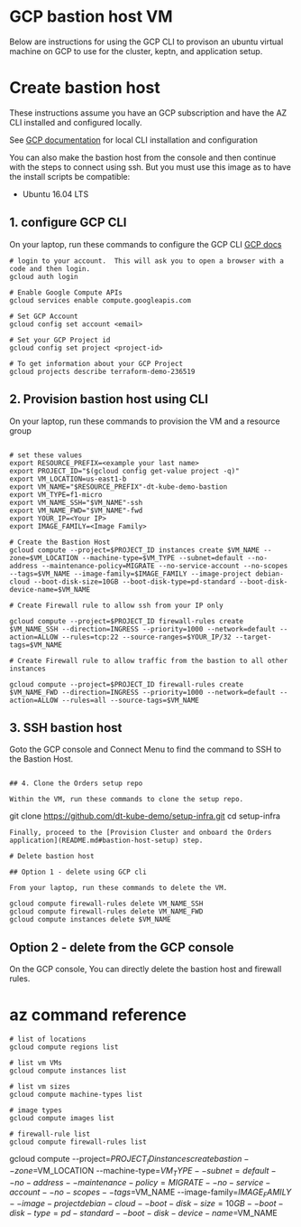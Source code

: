 # GCP bastion host VM

Below are instructions for using the GCP CLI to provison an ubuntu virtual machine on GCP to use for the cluster, keptn, and application setup.

# Create bastion host

These instructions assume you have an GCP subscription and have the AZ CLI installed and configured locally.
 
See [GCP documentation](https://cloud.google.com/sdk/) for local CLI installation and configuration

You can also make the bastion host from the console and then continue with the steps to connect using ssh.  But you must use this image as to have the install scripts be compatible:
* Ubuntu 16.04 LTS

## 1. configure GCP CLI 

On your laptop, run these commands to configure the GCP CLI [GCP docs](https://cloud.google.com/sdk/)
```
# login to your account.  This will ask you to open a browser with a code and then login.
gcloud auth login

# Enable Google Compute APIs
gcloud services enable compute.googleapis.com

# Set GCP Account
gcloud config set account <email>

# Set your GCP Project id
gcloud config set project <project-id>

# To get information about your GCP Project
gcloud projects describe terraform-demo-236519
```

## 2. Provision bastion host using CLI

On your laptop, run these commands to provision the VM and a resource group
```

# set these values
export RESOURCE_PREFIX=<example your last name>
export PROJECT_ID="$(gcloud config get-value project -q)"
export VM_LOCATION=us-east1-b 
export VM_NAME="$RESOURCE_PREFIX"-dt-kube-demo-bastion
export VM_TYPE=f1-micro
export VM_NAME_SSH="$VM_NAME"-ssh
export VM_NAME_FWD="$VM_NAME"-fwd
export YOUR_IP=<Your IP>
export IMAGE_FAMILY=<Image Family>

# Create the Bastion Host
gcloud compute --project=$PROJECT_ID instances create $VM_NAME --zone=$VM_LOCATION --machine-type=$VM_TYPE --subnet=default --no-address --maintenance-policy=MIGRATE --no-service-account --no-scopes --tags=$VM_NAME --image-family=$IMAGE_FAMILY --image-project debian-cloud --boot-disk-size=10GB --boot-disk-type=pd-standard --boot-disk-device-name=$VM_NAME

# Create Firewall rule to allow ssh from your IP only

gcloud compute --project=$PROJECT_ID firewall-rules create $VM_NAME_SSH --direction=INGRESS --priority=1000 --network=default --action=ALLOW --rules=tcp:22 --source-ranges=$YOUR_IP/32 --target-tags=$VM_NAME

# Create Firewall rule to allow traffic from the bastion to all other instances

gcloud compute --project=$PROJECT_ID firewall-rules create $VM_NAME_FWD --direction=INGRESS --priority=1000 --network=default --action=ALLOW --rules=all --source-tags=$VM_NAME
```

## 3. SSH bastion host

Goto the GCP console and Connect Menu to find the command to SSH to the Bastion Host.
```

## 4. Clone the Orders setup repo

Within the VM, run these commands to clone the setup repo.
```
git clone https://github.com/dt-kube-demo/setup-infra.git
cd setup-infra
```
Finally, proceed to the [Provision Cluster and onboard the Orders application](README.md#bastion-host-setup) step.

# Delete bastion host

## Option 1 - delete using GCP cli

From your laptop, run these commands to delete the VM. 

gcloud compute firewall-rules delete VM_NAME_SSH
gcloud compute firewall-rules delete VM_NAME_FWD 
gcloud compute instances delete $VM_NAME
```

## Option 2 - delete from the GCP console

On the GCP console, You can directly delete the bastion host and firewall rules.

# az command reference

```
# list of locations
gcloud compute regions list

# list vm VMs
gcloud compute instances list

# list vm sizes
gcloud compute machine-types list

# image types
gcloud compute images list

# firewall-rule list
gcloud compute firewall-rules list

```
gcloud compute --project=$PROJECT_ID instances create bastion --zone=$VM_LOCATION --machine-type=$VM_TYPE --subnet=default --no-address --maintenance-policy=MIGRATE --no-service-account --no-scopes --tags=$VM_NAME --image-family=$IMAGE_FAMILY --image-project debian-cloud --boot-disk-size=10GB --boot-disk-type=pd-standard --boot-disk-device-name=$VM_NAME